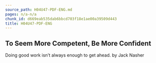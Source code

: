```yaml
---
source_path: H04U47-PDF-ENG.md
pages: n/a-n/a
chunk_id: d669eab535dab6bbcd703f18e1ae00a39509d443
title: H04U47-PDF-ENG
---
```

## To Seem More Competent, Be More Confident

Doing good work isn’t always enough to get ahead. by Jack Nasher
